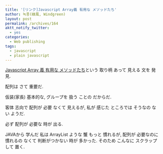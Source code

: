 ```yaml
---
title: '[リンク]Javascript Array義 有用な メソッドたち'
author: 녹풍(綠風, Windgreen)
layout: post
permalink: /archives/164
aktt_notify_twitter:
  - yes
categories:
  - Web publishing
tags:
  - javascript
  - plain javascript
---
```

<a target="_top" href="http://jhjang.egloos.com/2369285" title="Javascript Array 義 有用な メソッドたち">Javascript Array 義 有用な メソッドたち</a>という 取り柄 あって 見える 文を 発見.

配列は さて 重要だ.

仮装(家長) 基本的な, グループを 扱う ことの だからだ.

客体 志向で 配列が 必要 なくて 見えるが, 私が 感じた ところでは そうなの ない ようだ.

必ず 配列が 必要な 時が 出る.

JAVAから 学んだ 私は ArrayList ような 蟹 もっと 慣れるが, 配列が 必要なのに 慣れるの なくて 判断がつかない 時が 多かった. そのため こんなに スクラップして 置く.